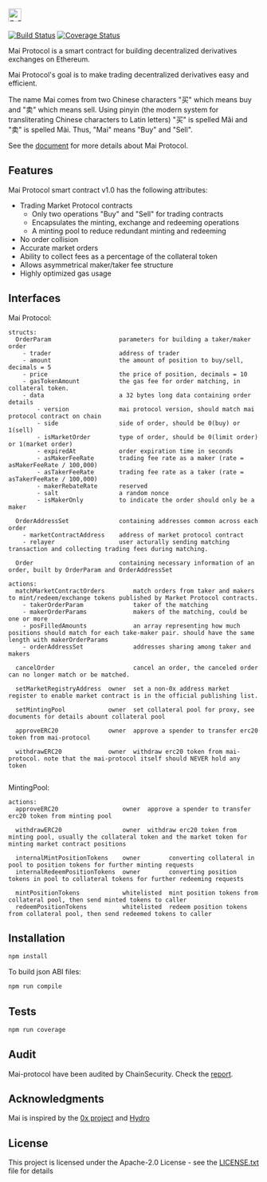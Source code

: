 # <img src="https://raw.github.com/mcdexio/mai-protocol/master/images/logo.png" height="26px" title="Mai Protocol" />

[![Build Status](https://travis-ci.org/mcdexio/mai-protocol.svg?branch=master)](https://travis-ci.org/mcdexio/mai-protocol)
[![Coverage Status](https://coveralls.io/repos/github/mcdexio/mai-protocol/badge.svg?branch=master)](https://coveralls.io/github/mcdexio/mai-protocol?branch=master)

Mai Protocol is a smart contract for building decentralized derivatives exchanges on Ethereum.

Mai Protocol's goal is to make trading decentralized derivatives easy and efficient.

The name Mai comes from two Chinese characters "买" which means buy and "卖" which means sell. Using pinyin (the modern system for transliterating Chinese characters to Latin letters) "买" is spelled Mǎi and "卖" is spelled Mài. Thus, "Mai" means "Buy" and "Sell".

See the [document](https://github.com/mcdexio/documents/blob/master/en/mai.md) for more details about Mai Protocol.

## Features

Mai Protocol smart contract v1.0 has the following attributes:

* Trading Market Protocol contracts
  * Only two operations "Buy" and "Sell" for trading contracts
  * Encapsulates the minting, exchange and redeeming operations
  * A minting pool to reduce redundant minting and redeeming
* No order collision
* Accurate market orders
* Ability to collect fees as a percentage of the collateral token
* Allows asymmetrical maker/taker fee structure
* Highly optimized gas usage

## Interfaces

Mai Protocol:
```
structs:
  OrderParam                   parameters for building a taker/maker order
    - trader                   address of trader
    - amount                   the amount of position to buy/sell, decimals = 5
    - price                    the price of position, decimals = 10
    - gasTokenAmount           the gas fee for order matching, in collateral token. 
    - data                     a 32 bytes long data containing order details
        - version              mai protocol version, should match mai protocol contract on chain
        - side                 side of order, should be 0(buy) or 1(sell)
        - isMarketOrder        type of order, should be 0(limit order) or 1(market order)
        - expiredAt            order expiration time in seconds
        - asMakerFeeRate       trading fee rate as a maker (rate = asMakerFeeRate / 100,000)
        - asTakerFeeRate       trading fee rate as a taker (rate = asTakerFeeRate / 100,000)
        - makerRebateRate      reserved
        - salt                 a random nonce
        - isMakerOnly          to indicate the order should only be a maker
	
  OrderAddressSet              containing addresses common across each order
    - marketContractAddress    address of market protocol contract
    - relayer                  user acturally sending matching transaction and collecting trading fees during matching.
	
  Order                        containing necessary information of an order, built by OrderParam and OrderAddressSet

actions:
  matchMarketContractOrders        match orders from taker and makers to mint/redeem/exchange tokens published by Market Protocol contracts.
    - takerOrderParam              taker of the matching
    - makerOrderParams             makers of the matching, could be one or more
    - posFilledAmounts             an array representing how much positions should match for each take-maker pair. should have the same length with makerOrderParams
    - orderAddressSet              addresses sharing among taker and makers

  cancelOrder                      cancel an order, the canceled order can no longer match or be matched.
  
  setMarketRegistryAddress  owner  set a non-0x address market register to enable market contract is in the official publishing list.
  
  setMintingPool            owner  set collateral pool for proxy, see documents for details abount collateral pool 
  
  approveERC20              owner  approve a spender to transfer erc20 token from mai-protocol
  
  withdrawERC20             owner  withdraw erc20 token from mai-protocol. note that the mai-protocol itself should NEVER hold any token
  
```

MintingPool:
```
actions:
  approveERC20                  owner  approve a spender to transfer erc20 token from minting pool
  
  withdrawERC20                 owner  withdraw erc20 token from minting pool, usually the collateral token and the market token for minting market contract positions
  
  internalMintPositionTokens    owner        converting collateral in pool to position tokens for further minting requests
  internalRedeemPositionTokens  owner        converting position tokens in pool to collateral tokens for further redeeming requests

  mintPositionTokens            whitelisted  mint position tokens from collateral pool, then send minted tokens to caller
  redeemPositionTokens          whitelisted  redeem position tokens from collateral pool, then send redeemed tokens to caller
```

## Installation

```bash
npm install
```
To build json ABI files:

```bash
npm run compile
```

## Tests

```bash
npm run coverage
```

## Audit

Mai-protocol have been audited by ChainSecurity. Check the [report](https://github.com/mcdexio/mai-protocol/blob/master/audit/ChainSecurity_MaiProtocol.pdf).

## Acknowledgments

Mai is inspired by the [0x project](https://github.com/0xProject) and [Hydro](https://github.com/HydroProtocol)

## License

This project is licensed under the Apache-2.0 License - see the [LICENSE.txt](LICENSE.txt) file for details
